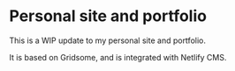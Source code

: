 # Personal site and portfolio

This is a WIP update to my personal site and portfolio.

It is based on Gridsome, and is integrated with Netlify CMS.
